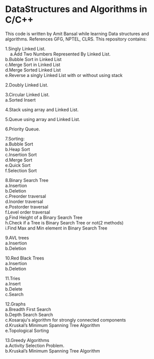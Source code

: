# DataStructures and Algorithms in C/C++

This code is written by Amit Bansal while learning Data structures and algorithms.
References GFG, NPTEL, CLRS.
This repository contains:

1.Singly Linked List.  
&nbsp;&nbsp;&nbsp;&nbsp;a.Add Two Numbers Represented By Linked List.  
    b.Bubble Sort in Linked List  
    c.Merge Sort in Linked List  
    d.Merge Sorted Linked List  
    e.Reverse a singly Linked List with or without using stack   

2.Doubly Linked List.  

3.Circular Linked List.  
    a.Sorted Insert  

4.Stack using array and Linked List.  

5.Queue using array and Linked List.  

6.Priority Queue.  

7.Sorting:  
    a.Bubble Sort   
    b.Heap Sort  
    c.Insertion Sort  
    d.Merge Sort  
    e.Quick Sort  
    f.Selection Sort  

8.Binary Search Tree  
    a.Insertion  
    b.Deletion  
    c.Preorder traversal  
    d.Inorder traversal  
    e.Postorder traversal  
    f.Level order traversal  
    g.Find Height of a Binary Search Tree  
    h.Check if a Tree is Binary Search Tree or not(2 methods)  
    i.Find Max and Min element in Binary Search Tree  

9.AVL trees  
    a.Insertion  
    b.Deletion  

10.Red Black Trees  
    a.Insertion  
    b.Deletion  

11.Tries  
    a.Insert  
    b.Delete  
    c.Search  

12.Graphs  
    a.Breadth First Search  
    b.Depth Search Search  
    c.Kosaraju's algorithm for strongly connected components  
    d.Kruskal’s Minimum Spanning Tree Algorithm  
    e.Topological Sorting  

13.Greedy Algorithms  
    a.Activity Selection Problem.  
    b.Kruskal’s Minimum Spanning Tree Algorithm  

